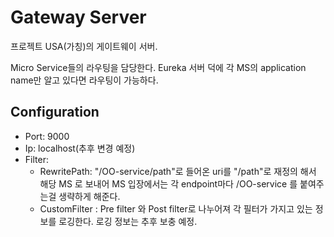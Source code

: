 # Gateway Server

프로젝트 USA(가칭)의 게이트웨이 서버.

Micro Service들의 라우팅을 담당한다. Eureka 서버 덕에 각 MS의 application name만 알고 있다면 
라우팅이 가능하다.


## Configuration
- Port: 9000
- Ip: localhost(추후 변경 예정)
- Filter: 
    - RewritePath: "/OO-service/path"로 들어온 uri를 "/path"로 재정의 해서 해당 MS 로 보내어 MS 입장에서는 각 endpoint마다 /OO-service 를 붙여주는걸 생략하게 해준다.
    - CustomFilter : Pre filter 와 Post filter로 나누어져 각 필터가 가지고 있는 정보를 로깅한다. 로깅 정보는 추후 보충 예정.

